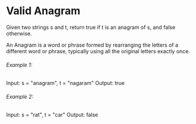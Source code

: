 # Valid Anagram

Given two strings s and t, return true if t is an anagram of s, and false otherwise.

An Anagram is a word or phrase formed by rearranging the letters of a different word or phrase, typically using all the original letters exactly once.

###### Example 1:

Input: s = "anagram", t = "nagaram"
Output: true

###### Example 2:

Input: s = "rat", t = "car"
Output: false